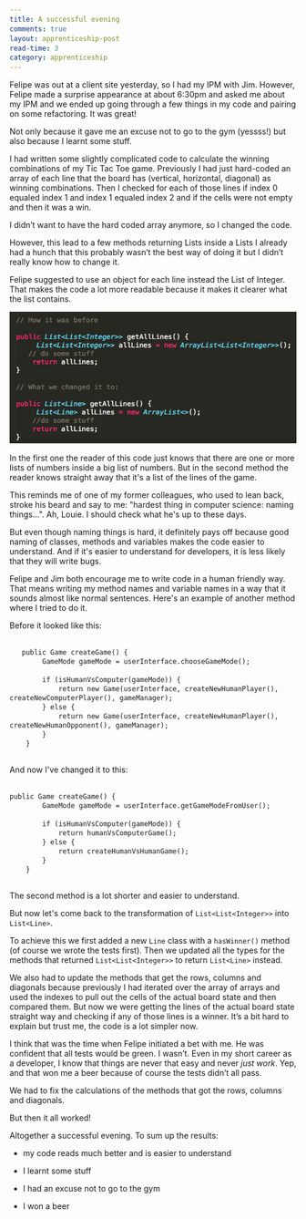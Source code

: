 ```yaml
---
title: A successful evening
comments: true
layout: apprenticeship-post
read-time: 3
category: apprenticeship
---
```


Felipe was out at a client site yesterday, so I had my IPM with Jim. However, Felipe made a surprise appearance at about 6:30pm and asked me about my IPM and we ended up going through a few things in my code and pairing on some refactoring. It was great!

<!--break-->

Not only because it gave me an excuse not to go to the gym (yessss!) but also because I learnt some stuff.

I had written some slightly complicated code to calculate the winning combinations of my Tic Tac Toe game. Previously I had just hard-coded an array of each line that the board has (vertical, horizontal, diagonal) as winning combinations. Then I checked for each of those lines if index 0 equaled index 1 and index 1 equaled index 2 and if the cells were not empty and then it was a win.

I didn’t want to have the hard coded array anymore, so I changed the code.

However, this lead to a few methods returning Lists inside a Lists I already had a hunch that this probably wasn’t the best way of doing it but I didn’t really know how to change it.

Felipe suggested to use an object for each line instead the List of Integer. That makes the code a lot more readable because it makes it clearer what the list contains. 



![the code](/../../public/images/line-java-code.png "some Java code")


In the first one the reader of this code just knows that there are one or more lists of numbers inside a big list of numbers. But in the second method the reader knows straight away that it's a list of the lines of the game. 

This reminds me of one of my former colleagues, who used to lean back, stroke his beard and say to me: "hardest thing in computer science: naming things...". Ah, Louie. I should check what he's up to these days.

But even though naming things is hard, it definitely pays off because good naming of classes, methods and variables makes the code easier to understand. And if it's easier to understand for developers, it is less likely that they will write bugs.  

Felipe and Jim both encourage me to write code in a human friendly way. That means writing my method names and variable names in a way that it sounds almost like normal sentences. Here's an example of another method where I tried to do it.

Before it looked like this:

<pre><code class="language-java">
   public Game createGame() {
        GameMode gameMode = userInterface.chooseGameMode();

        if (isHumanVsComputer(gameMode)) {
            return new Game(userInterface, createNewHumanPlayer(), createNewComputerPlayer(), gameManager);
        } else {
            return new Game(userInterface, createNewHumanPlayer(), createNewHumanOpponent(), gameManager);
        }
    }
    
</code></pre>

And now I've changed it to this:

<pre><code class="language-java">
public Game createGame() {
        GameMode gameMode = userInterface.getGameModeFromUser();
        
        if (isHumanVsComputer(gameMode)) {
            return humanVsComputerGame();
        } else {
            return createHumanVsHumanGame();
        }
    }
    
</code></pre>

The second method is a lot shorter and easier to understand. 

But now let's come back to the transformation of `List<List<Integer>>` into `List<Line>`.

To achieve this we first added a new `Line` class with a `hasWinner()` method (of course we wrote the tests first). Then we updated all the types for the methods that returned `List<List<Integer>>` to return `List<Line>` instead.

We also had to update the methods that get the rows, columns and diagonals because previously I had iterated over the array of arrays and used the indexes to pull out the cells of the actual board state and then compared them. But now we were getting the lines of the actual board state straight way and checking if any of those lines is a winner. It’s a bit hard to explain but trust me, the code is a lot simpler now.

I think that was the time when Felipe initiated a bet with me. He was confident that all tests would be green. I wasn’t. Even in my short career as a developer, I know that things are never that easy and never *just work*. Yep, and that won me a beer because of course the tests didn’t all pass.

We had to fix the calculations of the methods that got the rows, columns and diagonals.

But then it all worked!

Altogether a successful evening. To sum up the results:

- my code reads much better and is easier to understand

- I learnt some stuff

- I had an excuse not to go to the gym

- I won a beer